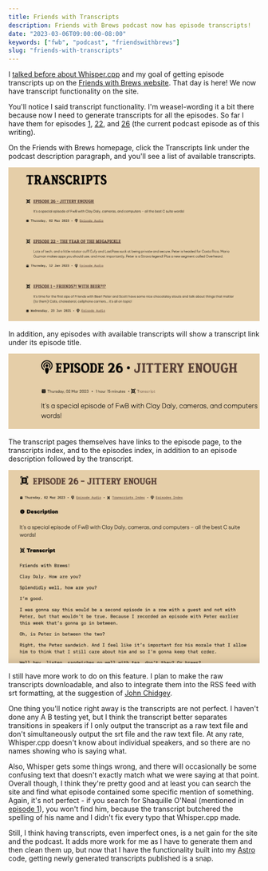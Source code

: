 ```yaml
---
title: Friends with Transcripts
description: Friends with Brews podcast now has episode transcripts!
date: "2023-03-06T09:00:00-08:00"
keywords: ["fwb", "podcast", "friendswithbrews"]
slug: "friends-with-transcripts"
---
```


I [talked before about Whisper.cpp](https://scottwillsey.com/whispering-transcripts/) and my goal of getting episode transcripts up on the [Friends with Brews website](https://friendswithbrews.com). That day is here! We now have transcript functionality on the site.

You'll notice I said transcript functionality. I'm weasel-wording it a bit there because now I need to generate transcripts for all the episodes. So far I have them for episodes [1](https://friendswithbrews.com/transcripts/T1/), [22](https://friendswithbrews.com/transcripts/T22/), and [26](https://friendswithbrews.com/transcripts/T26/) (the current podcast episode as of this writing).

On the Friends with Brews homepage, click the Transcripts link under the podcast description paragraph, and you'll see a list of available transcripts.

[![Friends with Brews episode transcripts](../../assets/images/posts/FwBTranscriptsList-E53278B1-70FC-4D24-9EA3-DA1AC8B622A4.png)](/images/posts/FwBTranscriptsList-E53278B1-70FC-4D24-9EA3-DA1AC8B622A4.png)

In addition, any episodes with available transcripts will show a transcript link under its episode title.

[![Episode transcript link](../../assets/images/posts/FwBEpisodeTranscriptLink-E53278B1-70FC-4D24-9EA3-DA1AC8B622A4.png)](/images/posts/FwBEpisodeTranscriptLink-E53278B1-70FC-4D24-9EA3-DA1AC8B622A4.png)

The transcript pages themselves have links to the episode page, to the transcripts index, and to the episodes index, in addition to an episode description followed by the transcript.

[![Episode 26 transcript](../../assets/images/posts/FwB-026Transcript-E53278B1-70FC-4D24-9EA3-DA1AC8B622A4.png)](/images/posts/FwB-026Transcript-E53278B1-70FC-4D24-9EA3-DA1AC8B622A4.png)

I still have more work to do on this feature. I plan to make the raw transcripts downloadable, and also to integrate them into the RSS feed with srt formatting, at the suggestion of [John Chidgey](https://engineered.space/users/chidgey).

One thing you'll notice right away is the transcripts are not perfect. I haven't done any A B testing yet, but I think the transcript better separates transitions in speakers if I only output the transcript as a raw text file and don't simultaneously output the srt file and the raw text file. At any rate, Whisper.cpp doesn't know about individual speakers, and so there are no names showing who is saying what.

Also, Whisper gets some things wrong, and there will occasionally be some confusing text that doesn't exactly match what we were saying at that point. Overall though, I think they're pretty good and at least you can search the site and find what episode contained some specific mention of something. Again, it's not perfect - if you search for Shaquille O'Neal (mentioned in [episode 1](https://friendswithbrews.com/1/)), you won't find him, because the transcript butchered the spelling of his name and I didn't fix every typo that Whisper.cpp made.

Still, I think having transcripts, even imperfect ones, is a net gain for the site and the podcast. It adds more work for me as I have to generate them and then clean them up, but now that I have the functionality built into my [Astro](https://astro.build) code, getting newly generated transcripts published is a snap.
